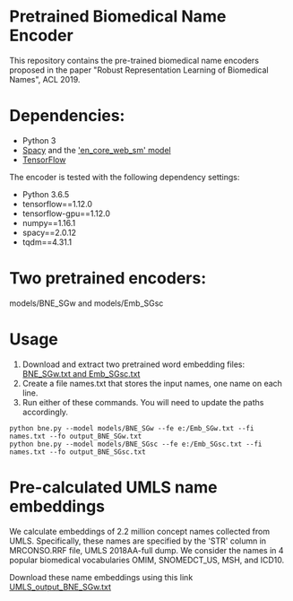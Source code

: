 # Pretrained Biomedical Name Encoder

This repository contains the pre-trained biomedical name encoders proposed in the paper "Robust Representation Learning of Biomedical Names", ACL 2019.

# Dependencies:
  * Python 3
  * [Spacy](https://spacy.io/usage) and the ['en_core_web_sm' model](https://spacy.io/usage/models)
  * [TensorFlow](https://www.tensorflow.org/install)

The encoder is tested with the following dependency settings:
  * Python 3.6.5
  * tensorflow==1.12.0
  * tensorflow-gpu==1.12.0
  * numpy==1.16.1
  * spacy==2.0.12
  * tqdm==4.31.1

# Two pretrained encoders:
models/BNE_SGw and models/Emb_SGsc

# Usage
1. Download and extract two pretrained word embedding files: [BNE_SGw.txt and Emb_SGsc.txt](https://bit.ly/2LnM5E7)
2. Create a file names.txt that stores the input names, one name on each line.
3. Run either of these commands. You will need to update the paths accordingly.
```
python bne.py --model models/BNE_SGw --fe e:/Emb_SGw.txt --fi names.txt --fo output_BNE_SGw.txt
python bne.py --model models/BNE_SGsc --fe e:/Emb_SGsc.txt --fi names.txt --fo output_BNE_SGsc.txt
```

# Pre-calculated UMLS name embeddings
We calculate embeddings of 2.2 million concept names collected from UMLS. Specifically, these names are specified by the 'STR' column in MRCONSO.RRF file, UMLS 2018AA-full dump. We consider the names in 4 popular biomedical vocabularies OMIM, SNOMEDCT_US, MSH, and ICD10.

Download these name embeddings using this link [UMLS_output_BNE_SGw.txt](https://bit.ly/2Gg0Qo9)






